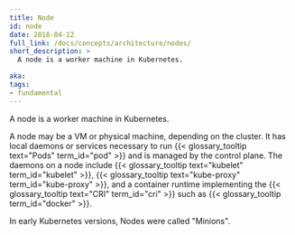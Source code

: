```yaml
---
title: Node
id: node
date: 2018-04-12
full_link: /docs/concepts/architecture/nodes/
short_description: >
  A node is a worker machine in Kubernetes.

aka:
tags:
- fundamental
---
```

 A node is a worker machine in Kubernetes.

<!--more-->

A node may be a VM or physical machine, depending on the cluster. It has local daemons or services necessary to run {{< glossary_tooltip text="Pods" term_id="pod" >}} and is managed by the control plane. The daemons on a node include {{< glossary_tooltip text="kubelet" term_id="kubelet" >}}, {{< glossary_tooltip text="kube-proxy" term_id="kube-proxy" >}}, and a container runtime implementing the {{< glossary_tooltip text="CRI" term_id="cri" >}} such as {{< glossary_tooltip term_id="docker" >}}.

In early Kubernetes versions, Nodes were called "Minions".
